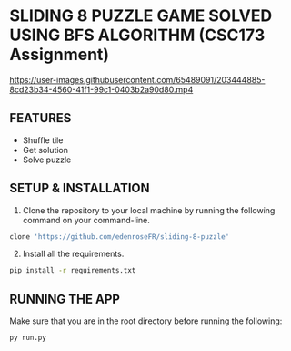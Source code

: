 # SLIDING 8 PUZZLE GAME SOLVED USING BFS ALGORITHM (CSC173 Assignment)



https://user-images.githubusercontent.com/65489091/203444885-8cd23b34-4560-41f1-99c1-0403b2a90d80.mp4



## FEATURES
- Shuffle tile
- Get solution
- Solve puzzle

## SETUP & INSTALLATION
1. Clone the repository to your local machine by running the following command on your command-line.
```bash
clone 'https://github.com/edenroseFR/sliding-8-puzzle'
```
2. Install all the requirements.
```bash
pip install -r requirements.txt
```

## RUNNING THE APP
Make sure that you are in the root directory before running the following:
```bash
py run.py
```
